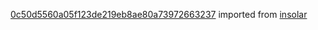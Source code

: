 [0c50d5560a05f123de219eb8ae80a73972663237](https://github.com/insolar/insolar/commit/0c50d5560a05f123de219eb8ae80a73972663237) imported from [insolar](https://github.com/insolar/insolar)
